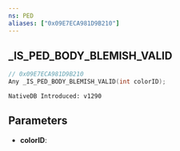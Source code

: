 ```yaml
---
ns: PED
aliases: ["0x09E7ECA981D9B210"]
---
```

## _IS_PED_BODY_BLEMISH_VALID

```c
// 0x09E7ECA981D9B210
Any _IS_PED_BODY_BLEMISH_VALID(int colorID);
```

```
NativeDB Introduced: v1290
```

## Parameters
* **colorID**:
